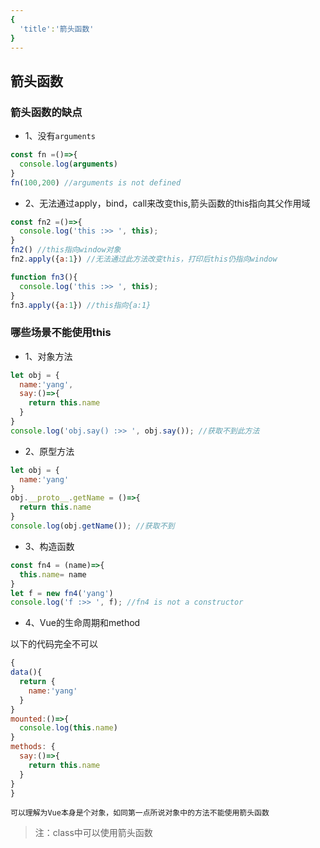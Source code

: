 ```yaml
---
{
  'title':'箭头函数'
}
---
```


## 箭头函数

### 箭头函数的缺点

- 1、没有`arguments`

```js
const fn =()=>{
  console.log(arguments)
}
fn(100,200) //arguments is not defined
```

- 2、无法通过apply，bind，call来改变this,箭头函数的this指向其父作用域

```js
const fn2 =()=>{
  console.log('this :>> ', this);
}
fn2() //this指向window对象
fn2.apply({a:1}) //无法通过此方法改变this，打印后this仍指向window

function fn3(){
  console.log('this :>> ', this);
}
fn3.apply({a:1}) //this指向{a:1}
```

### 哪些场景不能使用this

- 1、对象方法

```js
let obj = {
  name:'yang',
  say:()=>{
    return this.name
  }
}
console.log('obj.say() :>> ', obj.say()); //获取不到此方法
```

- 2、原型方法

```js
let obj = {
  name:'yang'
}
obj.__proto__.getName = ()=>{
  return this.name
}
console.log(obj.getName()); //获取不到

```

- 3、构造函数

```js
const fn4 = (name)=>{
  this.name= name
}
let f = new fn4('yang')
console.log('f :>> ', f); //fn4 is not a constructor

```

- 4、Vue的生命周期和method

以下的代码完全不可以

```js
{
data(){
  return {
    name:'yang'
  }
}
mounted:()=>{
  console.log(this.name)
}
methods: {
  say:()=>{
    return this.name
  }
}
}
```

`可以理解为Vue本身是个对象，如同第一点所说对象中的方法不能使用箭头函数`

> 注：class中可以使用箭头函数
